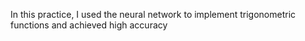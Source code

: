 In this practice, I used the neural network to implement trigonometric functions and achieved high accuracy
